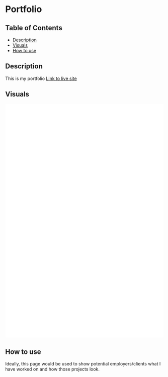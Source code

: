 # Portfolio

## Table of Contents
* [Description](#description)
* [Visuals](#visuals)
* [How to use](#use)

## Description
This is my portfolio
[Link to live site](https://tedtalktimmy.github.io/resume/)

## Visuals
![full page screenshot](./portfolio%20screenshot.png)

## How to use
Ideally, this page would be used to show potential employers/clients what I have worked on and how those projects look.